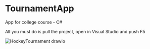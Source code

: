 # TournamentApp
App for college course - C#

All you must do is pull the project, open in Visual Studio and push F5

![HockeyTournament drawio](https://user-images.githubusercontent.com/89979605/235125264-56e50236-f661-46a9-a403-9c107dc5b95f.png)
